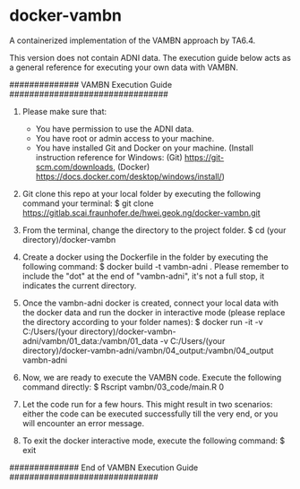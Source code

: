 # docker-vambn

A containerized implementation of the VAMBN approach by TA6.4.

This version does not contain ADNI data. The execution guide below acts as a general reference for executing your own data with VAMBN.

############## VAMBN Execution Guide ################################

1. Please make sure that:
   - You have permission to use the ADNI data.
   - You have root or admin access to your machine.
   - You have installed Git and Docker on your machine.
     (Install instruction reference for Windows: (Git) https://git-scm.com/downloads, (Docker) https://docs.docker.com/desktop/windows/install/)

2. Git clone this repo at your local folder by executing the following command your terminal:
   $ git clone https://gitlab.scai.fraunhofer.de/hwei.geok.ng/docker-vambn.git

3. From the terminal, change the directory to the project folder.
   $ cd (your directory)/docker-vambn

4. Create a docker using the Dockerfile in the folder by executing the following command:
   $ docker build -t vambn-adni .
   Please remember to include the "dot" at the end of "vambn-adni", it's not a full stop, it indicates the current directory.

5. Once the vambn-adni docker is created, connect your local data with the docker data and run the docker in interactive mode (please replace the directory according to your folder names):
   $ docker run -it -v C:/Users/(your directory)/docker-vambn-adni/vambn/01_data:/vambn/01_data -v C:/Users/(your directory)/docker-vambn-adni/vambn/04_output:/vambn/04_output vambn-adni

6. Now, we are ready to execute the VAMBN code. Execute the following command directly:
   $ Rscript vambn/03_code/main.R 0

7. Let the code run for a few hours. This might result in two scenarios: either the code can be executed successfully till the very end, or you will encounter an error message.

8. To exit the docker interactive mode, execute the following command:
   $ exit


############## End of VAMBN Execution Guide ##############################
